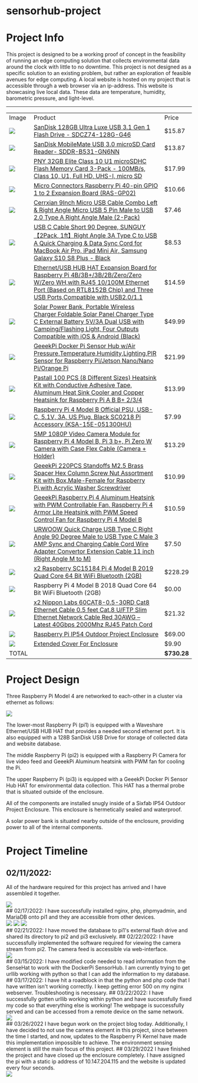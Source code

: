# sensorhub-project
#  Project Info
This project is designed to be a working proof of concept in the feasibility of running an edge computing solution that collects environmental data around the clock with little to no downtime. This project is not designed as a specific solution to an existing problem, but rather an exploration of feasible avenues for edge computing.
A local website is hosted on my project that is accessible through a web browser via an ip-address. This website is showcasing live local data. These data are temperature, humidity, barometric pressure, and light-level.
<hr>

<table>
    <tbody><tr>
        <td>Image</td>
        <td>Product</td>
        <td>Price</td>
    </tr>
    <tr>
        <td><a target="_blank" rel="noopener noreferrer" href="https://github.com/PixelPickaxe/sensorhub-project/blob/main/sand.jpg?raw=true"><img src="https://github.com/PixelPickaxe/sensorhub-project/raw/main/sand.jpg?raw=true" style="max-width: 100%;"></a></td>
        <td><a href ="https://www.amazon.com/gp/product/B07SYB38Q8/ref=ppx_yo_dt_b_asin_title_o06_s00?ie=UTF8&psc=1">SanDisk 128GB Ultra Luxe USB 3.1 Gen 1 Flash Drive - SDCZ74-128G-G46</a></td>
        <td>$15.87</td>
    </tr>
    <tr>
        <td><a target="_blank" rel="noopener noreferrer" href="https://github.com/PixelPickaxe/sensorhub-project/blob/main/sdcr.jpg?raw=true"><img src="https://github.com/PixelPickaxe/sensorhub-project/raw/main/sdcr.jpg?raw=true" style="max-width: 100%;"></a></td>
        <td><a href="https://www.amazon.com/gp/product/B07G5JV2B5/ref=ppx_yo_dt_b_asin_title_o08_s00?ie=UTF8&psc=1">SanDisk MobileMate USB 3.0 microSD Card Reader- SDDR-B531-GN6NN</a></td>
        <td>$13.87</td>
    </tr>
    <tr>
        <td><a target="_blank" rel="noopener noreferrer" href="https://github.com/PixelPickaxe/sensorhub-project/blob/main/pny.jpg?raw=true"><img src="https://github.com/PixelPickaxe/sensorhub-project/raw/main/pny.jpg?raw=true" style="max-width: 100%;"></a></td>
        <td><a href="https://www.amazon.com/gp/product/B07YXJM282/ref=ppx_yo_dt_b_asin_title_o03_s00?ie=UTF8&psc=1">PNY 32GB Elite Class 10 U1 microSDHC Flash Memory Card 3-Pack - 100MB/s, Class 10, U1, Full HD, UHS-I, micro SD</a></td>
        <td>$17.99</td>
    </tr>
    <tr>
        <td><a target="_blank" rel="noopener noreferrer" href="https://github.com/PixelPickaxe/sensorhub-project/blob/main/gpio.jpg?raw=true"><img src="https://github.com/PixelPickaxe/sensorhub-project/raw/main/gpio.jpg?raw=true" style="max-width: 100%;"></a></td>
        <td><a href="https://www.amazon.com/gp/product/B07MCW4KCM/ref=ppx_yo_dt_b_asin_title_o04_s00?ie=UTF8&psc=1">Micro Connectors Raspberry Pi 40-pin GPIO 1 to 2 Expansion Board (RAS-GP02)</a></td>
        <td>$10.66</td>
    </tr>
    <tr>
        <td><a target="_blank" rel="noopener noreferrer" href="https://github.com/PixelPickaxe/sensorhub-project/blob/main/cerrx.jpg?raw=true"><img src="https://github.com/PixelPickaxe/sensorhub-project/raw/main/cerrx.jpg?raw=true" style="max-width: 100%;"></a></td>
        <td><a href="https://www.amazon.com/gp/product/B01N337FQF/ref=ppx_yo_dt_b_asin_title_o05_s00?ie=UTF8&psc=1">Cerrxian 9Inch Micro USB Cable Combo Left &amp; Right Angle Micro USB 5 Pin Male to USB 2.0 Type A Right Angle Male (2-Pack)</a></td>
        <td>$7.46</td>
    </tr>
    <tr>
        <td><a target="_blank" rel="noopener noreferrer" href="https://github.com/PixelPickaxe/sensorhub-project/blob/main/sunguy.jpg?raw=true"><img src="https://github.com/PixelPickaxe/sensorhub-project/raw/main/sunguy.jpg?raw=true" style="max-width: 100%;"></a></td>
        <td><a href="https://www.amazon.com/gp/product/B07H95NY5Y/ref=ppx_yo_dt_b_asin_title_o08_s00?ie=UTF8&psc=1">USB C Cable Short 90 Degree, SUNGUY【2Pack, 1ft】Right Angle 3A Type C to USB A Quick Charging &amp; Data Sync Cord for MacBook Air Pro, iPad Mini Air, Samsung Galaxy S10 S8 Plus - Black</a></td>
        <td>$8.53</td>
    </tr>
    <tr>
        <td><a target="_blank" rel="noopener noreferrer" href="https://github.com/PixelPickaxe/sensorhub-project/blob/main/ehat.jpg?raw=true"><img src="https://github.com/PixelPickaxe/sensorhub-project/raw/main/ehat.jpg?raw=true" style="max-width: 100%;"></a></td>
        <td><a href="https://www.amazon.com/gp/product/B07X1BH5FN/ref=ppx_yo_dt_b_asin_title_o09_s00?ie=UTF8&psc=1">Ethernet/USB HUB HAT Expansion Board for Raspberry Pi 4B/3B+/3B/2B/Zero/Zero W/Zero WH,with RJ45 10/100M Ethernet Port (Based on RTL8152B Chip) and Three USB Ports,Compatible with USB2.0/1.1</a></td>
        <td>$14.59</td>
    </tr>
    <tr>
        <td><a target="_blank" rel="noopener noreferrer" href="https://github.com/PixelPickaxe/sensorhub-project/blob/main/bank.jpg?raw=true"><img src="https://github.com/PixelPickaxe/sensorhub-project/raw/main/bank.jpg?raw=true" style="max-width: 100%;"></a></td>
        <td><a href="https://www.amazon.com/gp/product/B08Z3ZYF8V/ref=ppx_yo_dt_b_asin_title_o09_s00?ie=UTF8&psc=1">Solar Power Bank, Portable Wireless Charger Foldable Solar Panel Charger Type C External Battery 5V/3A Dual USB with Camping/Flashing Light, Four Outputs Compatible with iOS &amp; Android (Black)</a></td>
        <td>$49.99</td>
    </tr>
    <tr>
        <td><a target="_blank" rel="noopener noreferrer" href="https://github.com/PixelPickaxe/sensorhub-project/blob/main/shbu.jpg?raw=true"><img src="https://github.com/PixelPickaxe/sensorhub-project/raw/main/shbu.jpg?raw=true" style="max-width: 100%;"></a></td>
        <td><a href="https://www.amazon.com/gp/product/B07TZPZGHX/ref=ppx_yo_dt_b_asin_title_o09_s01?ie=UTF8&psc=1">GeeekPi Docker Pi Sensor Hub w/Air Pressure,Temperature,Humidity,Lighting,PIR Sensor for Raspberry Pi/Jetson Nano/Nano Pi/Orange Pi</a></td>
        <td>$21.99</td>
    </tr>
    <tr>
        <td><a target="_blank" rel="noopener noreferrer" href="https://github.com/PixelPickaxe/sensorhub-project/blob/main/hsbox.jpg?raw=true"><img src="https://github.com/PixelPickaxe/sensorhub-project/raw/main/hsbox.jpg?raw=true" style="max-width: 100%;"></a></td>
        <td><a href="https://www.amazon.com/gp/product/B082RWXFR2/ref=ppx_yo_dt_b_asin_title_o09_s01?ie=UTF8&psc=1">Pastall 100 PCS (8 Different Sizes) Heatsink Kit with Conductive Adhesive Tape, Aluminum Heat Sink Cooler and Copper Heatsink for Raspberry Pi A B B+ 2/3/4</a></td>
        <td>$13.99</td>
    </tr>
    <tr>
        <td><a target="_blank" rel="noopener noreferrer" href="https://github.com/PixelPickaxe/sensorhub-project/blob/main/psu.jpg?raw=true"><img src="https://github.com/PixelPickaxe/sensorhub-project/raw/main/psu.jpg?raw=true" style="max-width: 100%;"></a></td>
        <td><a href="https://www.amazon.com/gp/product/B07W8XHMJZ/ref=ppx_yo_dt_b_asin_title_o09_s02?ie=UTF8&psc=1">Raspberry Pi 4 Model B Official PSU, USB-C, 5.1V, 3A, US Plug, Black SC0218 Pi Accessory (KSA-15E-051300HU)</a></td>
        <td>$7.99</td>
    </tr>
    <tr>
        <td><a target="_blank" rel="noopener noreferrer" href="https://github.com/PixelPickaxe/sensorhub-project/blob/main/cam.jpg?raw=true"><img src="https://github.com/PixelPickaxe/sensorhub-project/raw/main/cam.jpg?raw=true" style="max-width: 100%;"></a></td>
        <td><a href="https://www.amazon.com/gp/product/B07M9Q43MX/ref=ppx_yo_dt_b_asin_title_o09_s03?ie=UTF8&psc=1">5MP 1080P Video Camera Module for Raspberry Pi 4 Model B, Pi 3 b+, Pi Zero W Camera with Case Flex Cable (Camera + Holder)</a></td>
        <td>$13.29</td>
    </tr>
    <tr>
        <td><a target="_blank" rel="noopener noreferrer" href="https://github.com/PixelPickaxe/sensorhub-project/blob/main/stand.jpg?raw=true"><img src="https://github.com/PixelPickaxe/sensorhub-project/raw/main/stand.jpg?raw=true" style="max-width: 100%;"></a></td>
        <td><a href="https://www.amazon.com/gp/product/B07PHBTTGV/ref=ppx_yo_dt_b_asin_title_o09_s03?ie=UTF8&psc=1">GeeekPi 220PCS Standoffs M2.5 Brass Spacer Hex Column Screw Nut Assortment Kit with Box,Male-Female for Raspberry Pi,with Acrylic Washer Screwdriver</a></td>
        <td>$10.99</td>
    </tr>
    <tr>
        <td><a target="_blank" rel="noopener noreferrer" href="https://github.com/PixelPickaxe/sensorhub-project/blob/main/armor.jpg?raw=true"><img src="https://github.com/PixelPickaxe/sensorhub-project/raw/main/armor.jpg?raw=true" style="max-width: 100%;"></a></td>
        <td><a href="https://www.amazon.com/gp/product/B091L1XKL6/ref=ppx_yo_dt_b_asin_title_o09_s04?ie=UTF8&psc=1">GeeekPi Raspberry Pi 4 Aluminum Heatsink with PWM Controllable Fan, Raspberry Pi 4 Armor Lite Heatsink with PWM Speed Control Fan for Raspberry Pi 4 Model B</a></td>
        <td>$10.59</td>
    </tr>
    <tr>
        <td><a target="_blank" rel="noopener noreferrer" href="https://github.com/PixelPickaxe/sensorhub-project/blob/main/rightc.jpg?raw=true"><img src="https://github.com/PixelPickaxe/sensorhub-project/raw/main/rightc.jpg?raw=true" style="max-width: 100%;"></a></td>
        <td><a href="https://www.amazon.com/gp/product/B07VMKRKBR/ref=ppx_yo_dt_b_asin_title_o09_s05?ie=UTF8&psc=1">URWOOW Quick Charge USB Type C Right Angle 90 Degree Male to USB Type C Male 3 AMP Sync and Charging Cable Cord Wire Adapter Convertor Extension Cable 11 inch (Right Angle M to M)</a></td>
        <td>$7.50</td>
    </tr>
    <tr>
        <td><a target="_blank" rel="noopener noreferrer" href="https://github.com/PixelPickaxe/sensorhub-project/blob/main/pi4.jpg?raw=true"><img src="https://github.com/PixelPickaxe/sensorhub-project/raw/main/pi4.jpg?raw=true" style="max-width: 100%;"></a></td>
        <td><a href="https://www.amazon.com/gp/product/B07TD42S27/ref=ppx_yo_dt_b_asin_title_o00_s00?ie=UTF8&psc=1">x2 Raspberry SC15184 Pi 4 Model B 2019 Quad Core 64 Bit WiFi Bluetooth (2GB)</a></td>
        <td>$228.29</td>
    </tr>
    <tr>
        <td><a target="_blank" rel="noopener noreferrer" href="https://github.com/PixelPickaxe/sensorhub-project/blob/main/pi4.jpg?raw=true"><img src="https://github.com/PixelPickaxe/sensorhub-project/raw/main/pi4.jpg?raw=true" style="max-width: 100%;"></a></td>
        <td>Raspberry Pi 4 Model B 2018 Quad Core 64 Bit WiFi Bluetooth (2GB)</td>
        <td>$0.00</td>
    </tr>
    <tr>
        <td><a target="_blank" rel="noopener noreferrer" href="https://github.com/PixelPickaxe/sensorhub-project/blob/main/eth.jpg?raw=true"><img src="https://github.com/PixelPickaxe/sensorhub-project/raw/main/eth.jpg?raw=true" style="max-width: 100%;"></a></td>
        <td><a href="https://www.amazon.com/gp/product/B08ML4L4VY/ref=ppx_yo_dt_b_asin_title_o02_s00?ie=UTF8&psc=1">x2 Nippon Labs 60CAT8-0.5-30RD Cat8 Ethernet Cable 0.5 feet Cat.8 U/FTP Slim Ethernet Network Cable Red 30AWG – Latest 40Gbps 2000Mhz RJ45 Patch Cord</a></td>
        <td>$21.32</td>
    </tr>
    <tr>
        <td><a target="_blank" rel="noopener noreferrer" href="https://raw.githubusercontent.com/PixelPickaxe/sensorhub-project/main/enclosure.webp"><img src="https://raw.githubusercontent.com/PixelPickaxe/sensorhub-project/main/enclosure.webp" style="max-width: 100%;"></a></td>
        <td><a href="https://sixfab.com/product/raspberry-pi-ip54-outdoor-iot-project-enclosure/">Raspberry Pi IP54 Outdoor Project Enclosure</a></td>
        <td>$69.00</td>
    </tr>
    <tr>
        <td><a target="_blank" rel="noopener noreferrer" href="https://github.com/PixelPickaxe/sensorhub-project/blob/main/cover.webp?raw=true"><img src="https://github.com/PixelPickaxe/sensorhub-project/raw/main/cover.webp?raw=true" style="max-width: 100%;"></a></td>
        <td><a href="https://sixfab.com/product/transparent-extended-enclosure-cover/">Extended Cover For Enclosure</a></td>
        <td>$9.90</td>
    </tr>
    <tr>
        <td>TOTAL</td>
        <td></td>
        <td><strong>$730.28</strong></td>
    </tr>
</tbody></table>

# Project Design
Three Raspberry Pi Model 4 are networked to each-other in a cluster via ethernet as follows:
<div dir="auto">
    <a target="_blank" rel="noopener noreferrer" href="https://github.com/PixelPickaxe/sensorhub-project/blob/main/diag.jpg"><img src="https://github.com/PixelPickaxe/sensorhub-project/raw/main/diag.jpg" style="max-width: 65%;"></a>
   </div>
   <p></p>
The lower-most Raspberry Pi (pi1) is equipped with a Waveshare Ethernet/USB HUB HAT that provides a needed second ethernet port. It is also equipped with a 128B SanDisk USB Drive for storage of collected data and website database.
<p></p>
The middle Raspberry Pi (pi2) is equipped with a Raspberry Pi Camera for live video feed and GeeekPi Aluminum heatsink with PWM fan for cooling the Pi.
<p></p>
The upper Raspberry Pi (pi3) is equipped with a GeeekPi Docker Pi Sensor Hub HAT for environmental data collection. This HAT has a thermal probe that is situated outside of the enclosure.
<p></p>
All of the components are installed snugly inside of a Sixfab IP54 Outdoor Project Enclosure. This enclosure is hermetically sealed and waterproof. 
<p></p>
A solar power bank is situated nearby outside of the enclosure, providing power to all of the internal components.


# Project Timeline
## 02/11/2022:
All of the hardware required for this project has arrived and I have assembled it together.
<div dir="auto">
<a target="_blank" rel="noopener noreferrer" href="https://github.com/PixelPickaxe/sensorhub-project/blob/main/01.jpg"><img src="https://github.com/PixelPickaxe/sensorhub-project/raw/main/01.jpg" style="max-width: 50%;"></a>
    </div>
## 02/17/2022:
I have successfully installed nginx, php, phpmyadmin, and MariaDB onto pi1 and they are accessible from other devices.
<div dir="auto">
<a target="_blank" rel="noopener noreferrer" href="https://github.com/PixelPickaxe/sensorhub-project/blob/main/02-1.png"><img src="https://github.com/PixelPickaxe/sensorhub-project/raw/main/02-1.png" style="max-width: 50%;"></a>
    <a target="_blank" rel="noopener noreferrer" href="https://github.com/PixelPickaxe/sensorhub-project/blob/main/02-2.png"><img src="https://github.com/PixelPickaxe/sensorhub-project/raw/main/02-2.png" style="max-width: 50%;"></a>
    <a target="_blank" rel="noopener noreferrer" href="https://github.com/PixelPickaxe/sensorhub-project/blob/main/02-3.png"><img src="https://github.com/PixelPickaxe/sensorhub-project/raw/main/02-3.png" style="max-width: 50%;"></a>
    </div>
## 02/21/2022:
I have moved the database to pi1's external flash drive and shared its directory to pi2 and pi3 exclusively.
## 02/22/2022:
I have successfully implemented the software required for viewing the camera stream from pi2. The camera feed is accessible via web-interface.
<div dir="auto">
    <a target="_blank" rel="noopener noreferrer" href="https://github.com/PixelPickaxe/sensorhub-project/blob/main/04.png"><img src="https://github.com/PixelPickaxe/sensorhub-project/raw/main/04.png" style="max-width: 50%;"></a>
   </div>
## 03/15/2022:
I have modified code needed to read information from the SenseHat to work with the DockerPi SensorHub.
I am currently trying to get urllib working with python so that I can add the information to my database.
## 03/17/2022:
I have hit a roadblock in that the python and php code that I have written isn't working correctly. I keep getting error 500 on my nginx webserver. Troubleshooting is necessary.
## 03/22/2022:
I have successfully gotten urllib working within python and have successfully fixed my code so that everything else is working!
The webpage is successfully served and can be accessed from a remote device on the same network.
<div dir="auto">
    <a target="_blank" rel="noopener noreferrer" href="https://github.com/PixelPickaxe/sensorhub-project/blob/main/compile.jpg"><img src="https://github.com/PixelPickaxe/sensorhub-project/raw/main/compile.jpg" style="max-width: 50%;"></a>
   </div>
## 03/26/2022
I have begun work on the project blog today. Additionally, I have decided to not use the camera element in this project, since between the time I started, and now, updates to the Raspberry Pi Kernel have made this implementation impossible to achieve. The environment sensing element is still the main focus of this project.
## 03/29/2022
I have finished the project and have closed up the enclosure completely. I have assigned the pi with a static ip address of 10.147.204.115 and the website is updated every four seconds.
<div dir="auto">
    <a target="_blank" rel="noopener noreferrer" href="https://github.com/PixelPickaxe/sensorhub-project/blob/main/site.png"><img src="https://github.com/PixelPickaxe/sensorhub-project/raw/main/site.png" style="max-width: 50%;"></a>
       </div>
